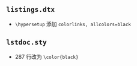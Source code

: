 ## `listings.dtx`

+ `\hypersetup` 添加 `colorlinks, allcolors=black`

## `lstdoc.sty`

+ 287 行改为 `\color{black}`